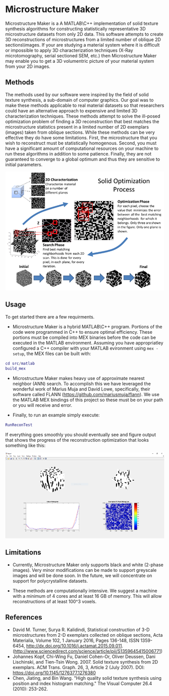# Microstructure Maker

Microstructure Maker is a A MATLAB\C++ implementation of solid texture synthesis algorithms for constructing statistically representative 3D microstructure datasets from only 2D data. This software attempts to create 3D reconstructions of microstructures from a limited number of oblique 2D sections\images. If your are studying a material system where it is difficult or impossible to apply 3D characterization techniques (X-Ray microtomography, serial sectioned SEM, etc.) then Microstructure Maker may enable you to get a 3D volumentric picture of your material system from your 2D images.

## Methods

The methods used by our software were inspired by the field of solid texture synthesis, a sub-domain of computer graphics. Our goal was to make these methods applicable to real material datasets so that researchers could have an alternative approach to expensive and limited 3D characterization techniques. These methods attempt to solve the ill-posed optimization problem of finding a 3D reconstruction that best matches the microstructure statistics present in a limited number of 2D exemplars (images) taken from oblique sections. While these methods can be very effective they do have some limitations. First, the microstructure that you wish to reconstruct must be statistically homogenous. Second, you must have a significant amount of computational resources on your machine to run these algorithms in addition to some patience. Finally, they are not guaranteed to converge to a global optimum and thus they are sensitive to initial parameters. 

![Schematic of solid texture synthesis algorithm originally defined by Kopf et al.](docs/images/schematic.png)

## Usage

To get started there are a few requirments. 

- Microstructure Maker is a hybrid MATLAB\C++ program. Portions of the code were programmed in C++ to ensure optimal efficiency. These portions must be compiled into MEX binaries before the code can be executed in the MATLAB environment. Assuming you have appropriatley configured a C++ compiler with your MATLAB evironment using `mex -setup`, the MEX files can be built with:

```matlab
cd src/matlab
build_mex
```

- Microstructure Maker makes heavy use of approximate nearest neighbor (ANN) search. To accomplish this we have leveraged the wonderful work of Marius Muja and David Lowe, specifically, their software called FLANN (https://github.com/mariusmuja/flann). We use the MATLAB MEX bindings of this project so these must be on your path or you will receive and error. 

- Finally, to run an example simply execute:

```matlab
RunReconTest
```

If everything goes smoothly you should eventually see and figure output that shows the progress of the reconstruction optimization that looks something like this:

![Reconstruction optimization progress output](docs/images/Optimization_Screenshot.png)

## Limitations

- Currently, Microstructure Maker only supports black and white (2-phase images). Very minor modifications can be made to support greyscale images and will be done soon. In the future, we will concentrate on support for polycrystalline datasets.

- These methods are computationally intensive. We suggest a machine with a minimum of 4 cores and at least 16 GB of memory. This will allow reconstructions of at least 100^3 voxels.

## References
- David M. Turner, Surya R. Kalidindi, Statistical construction of 3-D microstructures from 2-D exemplars collected on oblique sections, Acta Materialia, Volume 102, 1 January 2016, Pages 136-148, ISSN 1359-6454, http://dx.doi.org/10.1016/j.actamat.2015.09.011.
(http://www.sciencedirect.com/science/article/pii/S1359645415006771)
- Johannes Kopf, Chi-Wing Fu, Daniel Cohen-Or, Oliver Deussen, Dani Lischinski, and Tien-Tsin Wong. 2007. Solid texture synthesis from 2D exemplars. ACM Trans. Graph. 26, 3, Article 2 (July 2007). DOI: https://doi.org/10.1145/1276377.1276380
- Chen, Jiating, and Bin Wang. "High quality solid texture synthesis using position and index histogram matching." The Visual Computer 26.4 (2010): 253-262.
